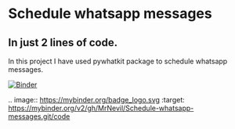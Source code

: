 # Schedule whatsapp messages
## In just 2 lines of code.
In this project I have used pywhatkit package to schedule whatsapp messages.

[![Binder](https://mybinder.org/badge_logo.svg)](https://mybinder.org/v2/gh/MrNevil/Schedule-whatsapp-messages.git/code)

.. image:: https://mybinder.org/badge_logo.svg 
 :target: https://mybinder.org/v2/gh/MrNevil/Schedule-whatsapp-messages.git/code
